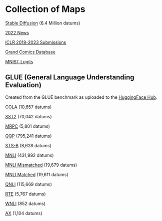# Collection of Maps
[Stable Diffusion](https://atlas.nomic.ai/map/809ef16a-5b2d-4291-b772-a913f4c8ee61/9ed7d171-650b-4526-85bf-3592ee51ea31) (6.4 Million datums)

[2022 News](https://atlas.nomic.ai/map/357e8f8e-b182-442d-bcbc-a4c3903aeb1b/3c70fef9-1994-4438-92cd-45b0ab803bd7)

[ICLR 2018-2023 Submissions](https://atlas.nomic.ai/map/b06c5cd7-6946-43ed-b515-7934970c8ed7/6e643208-03fb-4b94-ae01-69ce5395ee5b)

[Grand Comics Database](https://atlas.nomic.ai/map/988ad159-0c94-4559-a67a-a0498277b4d8/a5ef1e3c-105f-4606-abdb-5dc2e4fe20af)

[MNIST Logits](https://atlas.nomic.ai/map/2a222eb6-8f5a-405b-9ab8-f5ab23b71cfd/1dae224b-0284-49f7-b7c9-5f80d9ef8b32)


## GLUE (General Language Understanding Evaluation)
Created from the GLUE benchmark as uploaded to the [HuggingFace Hub](https://huggingface.co/datasets/glue).

[COLA](https://atlas.nomic.ai/map/2d5544f1-124e-4d28-b9de-f7165c000fe0/62fefbab-8c0d-4039-857e-d6f79c475f49) (10,657 datums)

[SST2](https://atlas.nomic.ai/map/0e4facdc-f707-4b8d-aed3-4e47b30e3b23/5458da4d-1956-4ae7-bff3-f8c97d8c3436) (70,042 datums)

[MRPC](https://atlas.nomic.ai/map/63374bb4-f7de-4709-8935-bba0a018b0e6/a80fdb79-98fa-4109-8504-50088340d8fd) (5,801 datums)

[QQP](https://atlas.nomic.ai/map/a63789f5-9e29-44c7-8153-2977e1155751/9004a23e-072d-417c-affb-dd22f6675b53) (795,241 datums)

[STS-B](https://atlas.nomic.ai/map/4f802e26-a007-4234-b02d-247845b75344/e20e7b05-7823-4d1a-80ad-de8065beb470) (8,628 datums)

[MNLI](https://atlas.nomic.ai/map/5e7d74d7-739f-4048-8e33-fed722d259c0/7654ca81-d43a-41d9-a9de-9941e1a59756) (431,992 datums)

[MNLI Mismatched](https://atlas.nomic.ai/map/2abb7e80-42b4-44b4-8c2a-3e51fc7c604d/2910d366-b6a0-48aa-bdd5-5e4d75c936cf) (19,679 datums)

[MNLI Matched](https://atlas.nomic.ai/map/8e74d920-abce-4ba1-8f5d-a7c0a695715d/28106df8-d29f-4951-b096-007933eef9fd) (19,611 datums)

[QNLI](https://atlas.nomic.ai/map/e14b375b-4f26-4e92-810c-161b44df896c/6dc04862-7838-44d7-beaa-19b190129115) (115,669 datums)

[RTE](https://atlas.nomic.ai/map/32217c03-defd-4204-8f0d-879c86439cb4/4568200b-4506-463f-a498-a84918dc5ecf) (5,767 datums)

[WNLI](https://atlas.nomic.ai/map/35a42a5b-2d47-4217-8451-f56d272ffe7c/1becaa35-d7b2-4114-8d0e-6a9496b81608) (852 datums)

[AX](https://atlas.nomic.ai/map/d691163c-42ec-460a-9631-1df166c7b6b5/148193ef-a315-43c0-a3ea-f98da28062ee) (1,104 datums)